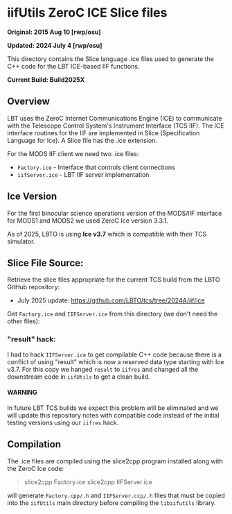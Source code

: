 # iifUtils ZeroC ICE Slice files

**Original: 2015 Aug 10 [rwp/osu]**

**Updated: 2024 July 4 [rwp/osu]**

This directory contains the Slice language .ice files used to generate the C++ code for the LBT ICE-based IIF functions.

**Current Build: Build2025X**

## Overview

LBT uses the ZeroC Internet Communications Engine (ICE) to communicate with the Telescope Control System's Instrument Interface
(TCS IIF).  The ICE interface routines for the IIF are implemented in Slice (Specification Language for Ice).  A Slice file has the
.ice extension.

For the MODS IIF client we need two .ice files:
 * `Factory.ice` - Interface that controls client connections
 * `iifServer.ice` - LBT IIF server implementation

## Ice Version

For the first binocular science operations version of the MODS/IIF interface for MODS1 and MODS2
we used ZeroC Ice version 3.3.1. 

As of 2025, LBTO is using **Ice v3.7** which is compatible with their TCS simulator.

## Slice File Source:

Retrieve the slice files appropriate for the current TCS build from the LBTO GitHub repository:
 * July 2025 update: https://github.com/LBTO/tcs/tree/2024A/iif/ice

Get `Factory.ice` and `IIFServer.ice` from this directory (we don't need the other files):

### "result" hack:

I had to hack `IIFServer.ice` to get compilable C++ code because there is a conflict of using "result" which is now a 
reserved data type starting with Ice v3.7.  For this copy we hanged `result` to `iifres` and changed all the downstream
code in `iifUtils` to get a clean build.

#### WARNING

In future LBT TCS builds we expect this problem will be eliminated and we will update this repository notes with compatible
code instead of the initial testing versions using our `iifres` hack.
  
## Compilation

The .ice files are compiled using the slice2cpp program installed along
with the ZeroC Ice code:
 > slice2cpp Factory.ice
 > slice2cpp IIFServer.ice

will generate `Factory.cpp/.h` and `IIFServer.ccp/.h` files that must be copied into the `iifUtils` main directory before
compiling the `libiifutils` library.
